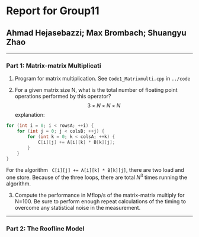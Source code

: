 # Report for Group11
## Ahmad Hejasebazzi; Max Brombach; Shuangyu Zhao


----------
### Part 1: Matrix-matrix Multiplicati
1. Program for matrix multiplication.
See ```Code1_Matrixmulti.cpp``` in ```../code```

2. For a given matrix size N, what is the total number of floating point operations performed by this operator?
$$ 3 \times N \times N \times N $$
explanation:
```c++
for (int i = 0; i < rowsA; ++i) {
    for (int j = 0; j < colsB; ++j) {
        for (int k = 0; k < colsA; ++k) {
            C[i][j] += A[i][k] * B[k][j];
        }
    }
}
```
For the algorithm ``` C[i][j] += A[i][k] * B[k][j]```, there are two load and one store. Because of the three loops, there are total $N^3$ times running the algorithm.

3. Compute the performance in Mflop/s of the matrix-matrix multiply for N=100. Be sure to perform enough repeat calculations of the timing to overcome any statistical noise in the measurement.






-------------
### Part 2: The Roofline Model









